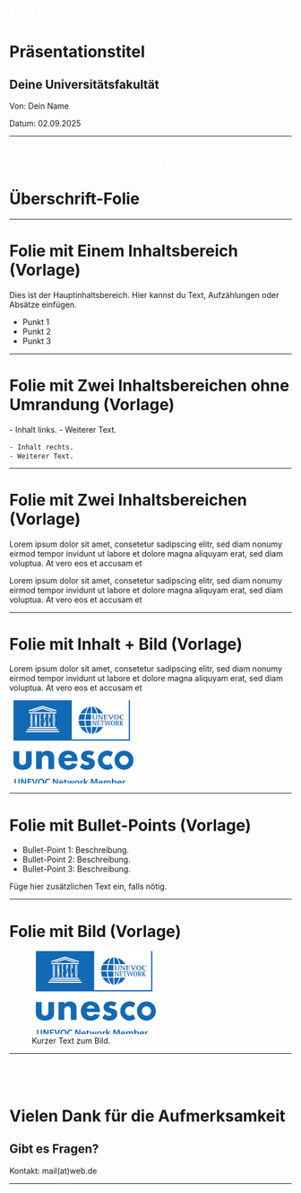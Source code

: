<!-- 
link: https://raw.githubusercontent.com/OVGU-VET-TechEd/Integrating_AI_in_TVET_UNESCO/refs/heads/main/VorlageUN.css
-->

## <span style="color:white">Titel</span>

<div class="title-slide">
  <h1>Präsentationstitel</h1>
  <h2>Deine Universitätsfakultät</h2>
  <p class="title-meta">Von: Dein Name</p>
  <p class="title-meta">Datum: 02.09.2025</p>
</div>

<div class="footer-logo"></div>

---

## <span style="color:white">Überschrift-Folie (Vorlage)</span>

<div class="title-slide">
  <h1>Überschrift-Folie</h1>
</div>

<div class="footer-logo"></div>

---

# Folie mit Einem Inhaltsbereich (Vorlage)

<div class="content-box">
Dies ist der Hauptinhaltsbereich.  
Hier kannst du Text, Aufzählungen oder Absätze einfügen.  

- Punkt 1
- Punkt 2
- Punkt 3
</div>

<div class="footer-logo"></div>

---

# Folie mit Zwei Inhaltsbereichen ohne Umrandung (Vorlage)

<section class="flex-container">
<!-- class="flex-child" style="min-width: 250px" -->
    - Inhalt links.
    - Weiterer Text.

<!-- class="flex-child" style="min-width: 250px" -->
    - Inhalt rechts.
    - Weiterer Text.

</section>

<div class="footer-logo"></div>

---

# Folie mit Zwei Inhaltsbereichen (Vorlage)

<section class="flex-container">
<!-- class="flex-child-bordered" -->
  Lorem ipsum dolor sit amet, consetetur sadipscing elitr, sed diam nonumy eirmod tempor
  invidunt ut labore et dolore magna aliquyam erat, sed diam voluptua. At vero eos et accusam et

<!-- class="flex-child-bordered" -->
  Lorem ipsum dolor sit amet, consetetur sadipscing elitr, sed diam nonumy eirmod tempor invidunt ut
  labore et dolore magna aliquyam erat, sed diam voluptua. At vero eos et accusam et

</section>

<div class="footer-logo"></div>

---

# Folie mit Inhalt + Bild (Vorlage)

<section class="flex-container">
<!-- class="flex-child" style="min-width: 250px" -->
  Lorem ipsum dolor sit amet, consetetur sadipscing elitr, sed diam nonumy eirmod tempor
  invidunt ut labore et dolore magna aliquyam erat, sed diam voluptua. At vero eos et accusam et

<!-- class="flex-child" style="min-width: 250px" -->
![Beschreibung des Bildes](https://github.com/OVGU-VET-TechEd/Integrating_AI_in_TVET_UNESCO/raw/main/UNESCO-UNEVOC_logo.png)

</section>

<div class="footer-logo"></div>

---

# Folie mit Bullet-Points (Vorlage)

- Bullet-Point 1: Beschreibung.
- Bullet-Point 2: Beschreibung.
- Bullet-Point 3: Beschreibung.

Füge hier zusätzlichen Text ein, falls nötig.

<div class="footer-logo"></div>

---

# Folie mit Bild (Vorlage)

<figure class="image-container">
  <img src="https://github.com/OVGU-VET-TechEd/Integrating_AI_in_TVET_UNESCO/raw/main/UNESCO-UNEVOC_logo.png" alt="Beschreibung des Bildes">
  <figcaption class="image-caption">Kurzer Text zum Bild.</figcaption>
</figure>

<div class="footer-logo"></div>

---

## <span style="color:white">Abschluss-Folie (Vorlage)</span>

<div class="title-slide final-slide">
  <h1>Vielen Dank für die Aufmerksamkeit</h1>
  <h2>Gibt es Fragen?</h2>
    <p class="title-meta">Kontakt: mail(at)web.de </p>
</div>

<div class="footer-logo"></div>

---
